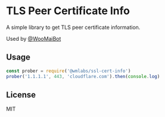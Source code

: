 # TLS Peer Certificate Info

A simple library to get TLS peer certificate information.

Used by [@WooMaiBot](https://t.me/WooMaiBot)

## Usage

```js
const prober = require('@wmlabs/ssl-cert-info')
prober('1.1.1.1', 443, 'cloudflare.com').then(console.log)
```

## License

MIT
